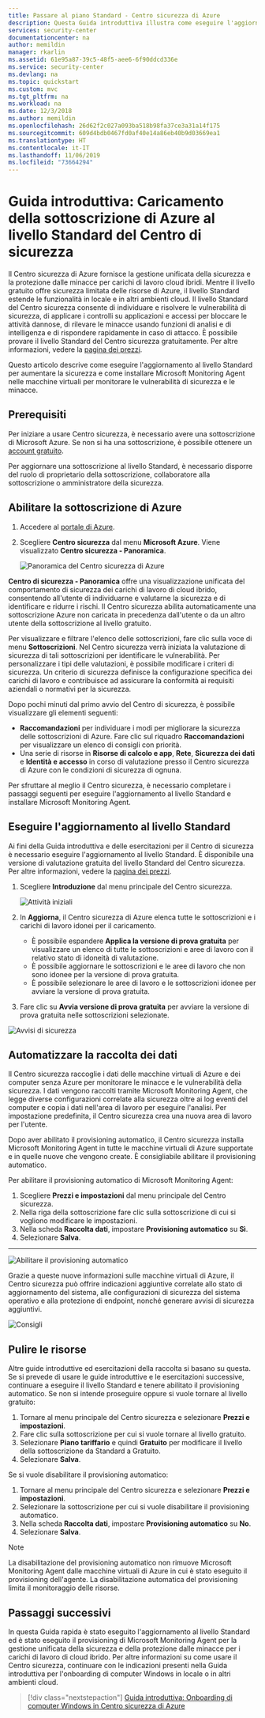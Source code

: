 ```yaml
---
title: Passare al piano Standard - Centro sicurezza di Azure
description: Questa Guida introduttiva illustra come eseguire l'aggiornamento al piano tariffario Standard del Centro sicurezza per aumentare la sicurezza.
services: security-center
documentationcenter: na
author: memildin
manager: rkarlin
ms.assetid: 61e95a87-39c5-48f5-aee6-6f90ddcd336e
ms.service: security-center
ms.devlang: na
ms.topic: quickstart
ms.custom: mvc
ms.tgt_pltfrm: na
ms.workload: na
ms.date: 12/3/2018
ms.author: memildin
ms.openlocfilehash: 26d62f2c027a093ba518b98fa37ce3a31a14f175
ms.sourcegitcommit: 609d4bdb0467fd0af40e14a86eb40b9d03669ea1
ms.translationtype: HT
ms.contentlocale: it-IT
ms.lasthandoff: 11/06/2019
ms.locfileid: "73664294"
---
```

# <a name="quickstart-onboard-your-azure-subscription-to-security-center-standard"></a>Guida introduttiva: Caricamento della sottoscrizione di Azure al livello Standard del Centro di sicurezza
Il Centro sicurezza di Azure fornisce la gestione unificata della sicurezza e la protezione dalle minacce per carichi di lavoro cloud ibridi. Mentre il livello gratuito offre sicurezza limitata delle risorse di Azure, il livello Standard estende le funzionalità in locale e in altri ambienti cloud. Il livello Standard del Centro sicurezza consente di individuare e risolvere le vulnerabilità di sicurezza, di applicare i controlli su applicazioni e accessi per bloccare le attività dannose, di rilevare le minacce usando funzioni di analisi e di intelligenza e di rispondere rapidamente in caso di attacco. È possibile provare il livello Standard del Centro sicurezza gratuitamente. Per altre informazioni, vedere la [pagina dei prezzi](https://azure.microsoft.com/pricing/details/security-center/).

Questo articolo descrive come eseguire l'aggiornamento al livello Standard per aumentare la sicurezza e come installare Microsoft Monitoring Agent nelle macchine virtuali per monitorare le vulnerabilità di sicurezza e le minacce.

## <a name="prerequisites"></a>Prerequisiti
Per iniziare a usare Centro sicurezza, è necessario avere una sottoscrizione di Microsoft Azure. Se non si ha una sottoscrizione, è possibile ottenere un [account gratuito](https://azure.microsoft.com/pricing/free-trial/).

Per aggiornare una sottoscrizione al livello Standard, è necessario disporre del ruolo di proprietario della sottoscrizione, collaboratore alla sottoscrizione o amministratore della sicurezza.

## <a name="enable-your-azure-subscription"></a>Abilitare la sottoscrizione di Azure

1. Accedere al [portale di Azure](https://azure.microsoft.com/features/azure-portal/).
2. Scegliere **Centro sicurezza** dal menu **Microsoft Azure**. Viene visualizzato **Centro sicurezza - Panoramica**.

   ![Panoramica del Centro sicurezza di Azure][2]

**Centro di sicurezza - Panoramica** offre una visualizzazione unificata del comportamento di sicurezza dei carichi di lavoro di cloud ibrido, consentendo all'utente di individuarne e valutarne la sicurezza e di identificare e ridurre i rischi. Il Centro sicurezza abilita automaticamente una sottoscrizione Azure non caricata in precedenza dall'utente o da un altro utente della sottoscrizione al livello gratuito.

Per visualizzare e filtrare l'elenco delle sottoscrizioni, fare clic sulla voce di menu **Sottoscrizioni**. Nel Centro sicurezza verrà iniziata la valutazione di sicurezza di tali sottoscrizioni per identificare le vulnerabilità. Per personalizzare i tipi delle valutazioni, è possibile modificare i criteri di sicurezza. Un criterio di sicurezza definisce la configurazione specifica dei carichi di lavoro e contribuisce ad assicurare la conformità ai requisiti aziendali o normativi per la sicurezza.

Dopo pochi minuti dal primo avvio del Centro di sicurezza, è possibile visualizzare gli elementi seguenti:

- **Raccomandazioni** per individuare i modi per migliorare la sicurezza delle sottoscrizioni di Azure. Fare clic sul riquadro **Raccomandazioni** per visualizzare un elenco di consigli con priorità.
- Una serie di risorse in **Risorse di calcolo e app**, **Rete**, **Sicurezza dei dati** e **Identità e accesso** in corso di valutazione presso il Centro sicurezza di Azure con le condizioni di sicurezza di ognuna.

Per sfruttare al meglio il Centro sicurezza, è necessario completare i passaggi seguenti per eseguire l'aggiornamento al livello Standard e installare Microsoft Monitoring Agent.

## <a name="upgrade-to-the-standard-tier"></a>Eseguire l'aggiornamento al livello Standard
Ai fini della Guida introduttiva e delle esercitazioni per il Centro di sicurezza è necessario eseguire l'aggiornamento al livello Standard. È disponibile una versione di valutazione gratuita del livello Standard del Centro sicurezza. Per altre informazioni, vedere la [pagina dei prezzi](https://azure.microsoft.com/pricing/details/security-center/). 

1. Scegliere **Introduzione** dal menu principale del Centro sicurezza.
 
   ![Attività iniziali][4]

2. In **Aggiorna**, il Centro sicurezza di Azure elenca tutte le sottoscrizioni e i carichi di lavoro idonei per il caricamento. 
   - È possibile espandere **Applica la versione di prova gratuita** per visualizzare un elenco di tutte le sottoscrizioni e aree di lavoro con il relativo stato di idoneità di valutazione.
   -    È possibile aggiornare le sottoscrizioni e le aree di lavoro che non sono idonee per la versione di prova gratuita.
   -    È possibile selezionare le aree di lavoro e le sottoscrizioni idonee per avviare la versione di prova gratuita.
3. Fare clic su **Avvia versione di prova gratuita** per avviare la versione di prova gratuita nelle sottoscrizioni selezionate.


  ![Avvisi di sicurezza][9]

## <a name="automate-data-collection"></a>Automatizzare la raccolta dei dati
Il Centro sicurezza raccoglie i dati delle macchine virtuali di Azure e dei computer senza Azure per monitorare le minacce e le vulnerabilità della sicurezza. I dati vengono raccolti tramite Microsoft Monitoring Agent, che legge diverse configurazioni correlate alla sicurezza oltre ai log eventi del computer e copia i dati nell'area di lavoro per eseguire l'analisi. Per impostazione predefinita, il Centro sicurezza crea una nuova area di lavoro per l'utente.

Dopo aver abilitato il provisioning automatico, il Centro sicurezza installa Microsoft Monitoring Agent in tutte le macchine virtuali di Azure supportate e in quelle nuove che vengono create. È consigliabile abilitare il provisioning automatico.

Per abilitare il provisioning automatico di Microsoft Monitoring Agent:

1. Scegliere **Prezzi e impostazioni** dal menu principale del Centro sicurezza.
2. Nella riga della sottoscrizione fare clic sulla sottoscrizione di cui si vogliono modificare le impostazioni.
3. Nella scheda **Raccolta dati**, impostare **Provisioning automatico** su **Sì**.
4. Selezionare **Salva**.
---
  ![Abilitare il provisioning automatico][6]

Grazie a queste nuove informazioni sulle macchine virtuali di Azure, il Centro sicurezza può offrire indicazioni aggiuntive correlate allo stato di aggiornamento del sistema, alle configurazioni di sicurezza del sistema operativo e alla protezione di endpoint, nonché generare avvisi di sicurezza aggiuntivi.

  ![Consigli][8]

## <a name="clean-up-resources"></a>Pulire le risorse
Altre guide introduttive ed esercitazioni della raccolta si basano su questa. Se si prevede di usare le guide introduttive e le esercitazioni successive, continuare a eseguire il livello Standard e tenere abilitato il provisioning automatico. Se non si intende proseguire oppure si vuole tornare al livello gratuito:

1. Tornare al menu principale del Centro sicurezza e selezionare **Prezzi e impostazioni**.
2. Fare clic sulla sottoscrizione per cui si vuole tornare al livello gratuito.
3. Selezionare **Piano tariffario** e quindi **Gratuito** per modificare il livello della sottoscrizione da Standard a Gratuito.
5. Selezionare **Salva**.

Se si vuole disabilitare il provisioning automatico:

1. Tornare al menu principale del Centro sicurezza e selezionare **Prezzi e impostazioni**.
2. Selezionare la sottoscrizione per cui si vuole disabilitare il provisioning automatico.
3. Nella scheda **Raccolta dati**, impostare **Provisioning automatico** su **No**.
4. Selezionare **Salva**.

>[!NOTE]
> La disabilitazione del provisioning automatico non rimuove Microsoft Monitoring Agent dalle macchine virtuali di Azure in cui è stato eseguito il provisioning dell'agente. La disabilitazione automatica del provisioning limita il monitoraggio delle risorse.
>

## <a name="next-steps"></a>Passaggi successivi
In questa Guida rapida è stato eseguito l'aggiornamento al livello Standard ed è stato eseguito il provisioning di Microsoft Monitoring Agent per la gestione unificata della sicurezza e della protezione dalle minacce per i carichi di lavoro di cloud ibrido. Per altre informazioni su come usare il Centro sicurezza, continuare con le indicazioni presenti nella Guida introduttiva per l'onboarding di computer Windows in locale o in altri ambienti cloud.

> [!div class="nextstepaction"]
> [Guida introduttiva: Onboarding di computer Windows in Centro sicurezza di Azure](quick-onboard-windows-computer.md)

<!--Image references-->
[2]: ./media/security-center-get-started/overview.png
[4]: ./media/security-center-get-started/get-started.png
[5]: ./media/security-center-get-started/pricing.png
[6]: ./media/security-center-get-started/enable-automatic-provisioning.png
[7]: ./media/security-center-get-started/security-alerts.png
[8]: ./media/security-center-get-started/recommendations.png
[9]: ./media/security-center-get-started/select-subscription.png
